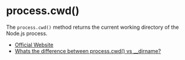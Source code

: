 # process.cwd()

The `process.cwd()` method returns the current working directory of the Node.js process.

- [Official Website](https://nodejs.org/api/process.html#processcwd)
- [Whats the difference between process.cwd() vs __dirname?](https://stackoverflow.com/questions/9874382/whats-the-difference-between-process-cwd-vs-dirname)